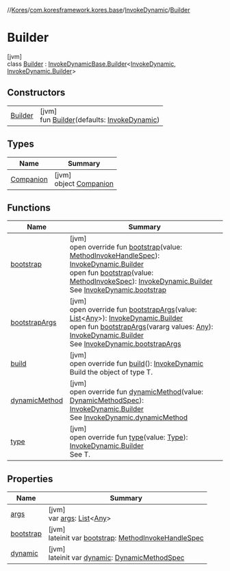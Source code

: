 //[Kores](../../../../index.md)/[com.koresframework.kores.base](../../index.md)/[InvokeDynamic](../index.md)/[Builder](index.md)

# Builder

[jvm]\
class [Builder](index.md) : [InvokeDynamicBase.Builder](../../-invoke-dynamic-base/-builder/index.md)<[InvokeDynamic](../index.md), [InvokeDynamic.Builder](index.md)>

## Constructors

| | |
|---|---|
| [Builder](-builder.md) | [jvm]<br>fun [Builder](-builder.md)(defaults: [InvokeDynamic](../index.md)) |

## Types

| Name | Summary |
|---|---|
| [Companion](-companion/index.md) | [jvm]<br>object [Companion](-companion/index.md) |

## Functions

| Name | Summary |
|---|---|
| [bootstrap](bootstrap.md) | [jvm]<br>open override fun [bootstrap](bootstrap.md)(value: [MethodInvokeHandleSpec](../../../com.koresframework.kores.common/-method-invoke-handle-spec/index.md)): [InvokeDynamic.Builder](index.md)<br>open fun [bootstrap](../../-invoke-dynamic-base/-builder/bootstrap.md)(value: [MethodInvokeSpec](../../../com.koresframework.kores.common/-method-invoke-spec/index.md)): [InvokeDynamic.Builder](index.md)<br>See [InvokeDynamic.bootstrap](../bootstrap.md) |
| [bootstrapArgs](bootstrap-args.md) | [jvm]<br>open override fun [bootstrapArgs](bootstrap-args.md)(value: [List](https://kotlinlang.org/api/latest/jvm/stdlib/kotlin.collections/-list/index.html)<[Any](https://kotlinlang.org/api/latest/jvm/stdlib/kotlin/-any/index.html)>): [InvokeDynamic.Builder](index.md)<br>open fun [bootstrapArgs](../../-invoke-dynamic-base/-builder/bootstrap-args.md)(vararg values: [Any](https://kotlinlang.org/api/latest/jvm/stdlib/kotlin/-any/index.html)): [InvokeDynamic.Builder](index.md)<br>See [InvokeDynamic.bootstrapArgs](../bootstrap-args.md) |
| [build](build.md) | [jvm]<br>open override fun [build](build.md)(): [InvokeDynamic](../index.md)<br>Build the object of type T. |
| [dynamicMethod](dynamic-method.md) | [jvm]<br>open override fun [dynamicMethod](dynamic-method.md)(value: [DynamicMethodSpec](../../../com.koresframework.kores.common/-dynamic-method-spec/index.md)): [InvokeDynamic.Builder](index.md)<br>See [InvokeDynamic.dynamicMethod](../dynamic-method.md) |
| [type](../../-invoke-dynamic-base/-builder/type.md) | [jvm]<br>open override fun [type](../../-invoke-dynamic-base/-builder/type.md)(value: [Type](https://docs.oracle.com/javase/8/docs/api/java/lang/reflect/Type.html)): [InvokeDynamic.Builder](index.md)<br>See T. |

## Properties

| Name | Summary |
|---|---|
| [args](args.md) | [jvm]<br>var [args](args.md): [List](https://kotlinlang.org/api/latest/jvm/stdlib/kotlin.collections/-list/index.html)<[Any](https://kotlinlang.org/api/latest/jvm/stdlib/kotlin/-any/index.html)> |
| [bootstrap](bootstrap.md) | [jvm]<br>lateinit var [bootstrap](bootstrap.md): [MethodInvokeHandleSpec](../../../com.koresframework.kores.common/-method-invoke-handle-spec/index.md) |
| [dynamic](dynamic.md) | [jvm]<br>lateinit var [dynamic](dynamic.md): [DynamicMethodSpec](../../../com.koresframework.kores.common/-dynamic-method-spec/index.md) |
